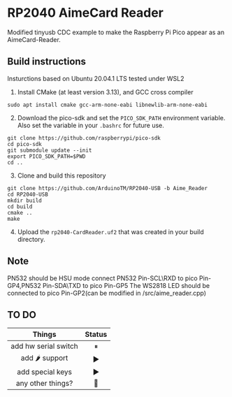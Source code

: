 # RP2040 AimeCard Reader
Modified tinyusb CDC example to make the Raspberry Pi Pico appear as an AimeCard-Reader.

## Build instructions
Insturctions based on Ubuntu 20.04.1 LTS tested under WSL2

1. Install CMake (at least version 3.13), and GCC cross compiler
```
sudo apt install cmake gcc-arm-none-eabi libnewlib-arm-none-eabi
```

2. Download the pico-sdk and set the `PICO_SDK_PATH` environment variable. Also set the variable in your `.bashrc` for future use.
```
git clone https://github.com/raspberrypi/pico-sdk
cd pico-sdk
git submodule update --init
export PICO_SDK_PATH=$PWD
cd ..
```

3. Clone and build this repository
```
git clone https://github.com/ArduinoTM/RP2040-USB -b Aime_Reader
cd RP2040-USB
mkdir build
cd build
cmake ..
make
```

4. Upload the `rp2040-CardReader.uf2` that was created in your build directory.

## Note
PN532 should be HSU mode
connect PN532 Pin-SCL\RXD to pico Pin-GP4,PN532 Pin-SDA\TXD to pico Pin-GP5
The WS2818 LED should be connected to pico Pin-GP2(can be modified in /src/aime_reader.cpp)

## TO DO

|   Things  |   Status  |
|    :--:   |    :--:   |
|add hw serial switch|⏸|
|add 🌶 support|▶|
|add special keys|▶|
|any other things?|💯|